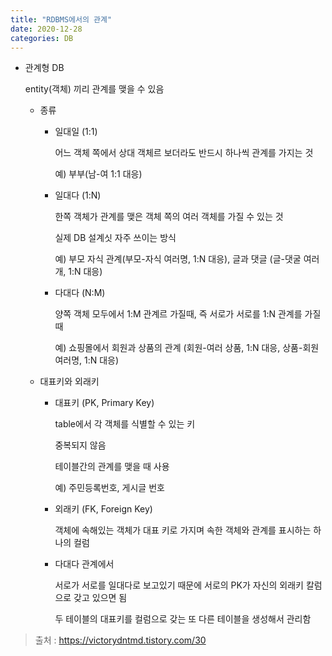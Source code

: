 ```yaml
---
title: "RDBMS에서의 관계"
date: 2020-12-28
categories: DB
---
```


- 관계형 DB

  entity(객체) 끼리 관계를 맺을 수 있음

  - 종류

    - 일대일 (1:1)

      어느 객체 쪽에서 상대 객체르 보더라도 반드시 하나씩 관계를 가지는 것

      예) 부부(남-여 1:1 대응)

    - 일대다 (1:N)

      한쪽 객체가 관계를 맺은 객체 쪽의 여러 객체를 가질 수 있는 것

      실제 DB 설계싯 자주 쓰이는 방식

      예) 부모 자식 관계(부모-자식 여러명, 1:N 대응), 글과 댓글 (글-댓굴 여러개, 1:N 대응)

    - 다대다 (N:M)

      양쪽 객체 모두에서 1:M 관계르 가질때, 즉 서로가 서로를 1:N 관계를 가질 때

      예) 쇼핑몰에서 회원과 상품의 관계 (회원-여러 상품, 1:N 대응, 상품-회원 여러명, 1:N 대응)

  - 대표키와 외래키

    - 대표키 (PK, Primary Key)

      table에서 각 객체를 식별할 수 있는 키

      중복되지 않음

      테이블간의 관계를 맺을 때 사용

      예) 주민등록번호, 게시글 번호

    - 외래키 (FK, Foreign Key)

      객체에 속해있는 객체가 대표 키로 가지며 속한 객체와 관계를 표시하는 하나의 컬럼

    - 다대다 관계에서

      서로가 서로를 일대다로 보고있기 때문에 서로의 PK가 자신의 외래키 칼럼으로 갖고 있으면 됨

      두 테이블의 대표키를 컬럼으로 갖는 또 다른 테이블을 생성해서 관리함

> 출처 : https://victorydntmd.tistory.com/30
